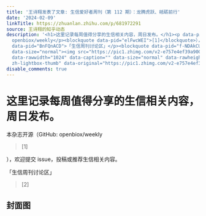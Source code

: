 ```yaml
---
title: '王诗翔发表了文章: 生信爱好者周刊（第 112 期）：龙腾虎跃、砥砺前行'
date: '2024-02-09'
linkTitle: https://zhuanlan.zhihu.com/p/681972291
source: 王诗翔的知乎动态
description: '<h1>这里记录每周值得分享的生信相关内容，周日发布。</h1><p data-pid="xgfxuj3_">本杂志开源（GitHub:
  openbiox/weekly</p><blockquote data-pid="elFwcWEI">[1]</blockquote>），欢迎提交 issue，投稿或推荐生信相关内容。<p
  data-pid="BnFQnACD">「生信周刊讨论区」</p><blockquote data-pid="f-NDAkCU">[2]</blockquote><h2>封面图</h2><figure
  data-size="normal"><img src="https://pic1.zhimg.com/v2-e757e4ef39a900e39e1aa8bc9b9228e8_1440w.jpg"
  data-rawwidth="1024" data-caption="" data-size="normal" data-rawheight="1024" class="origin_image
  zh-lightbox-thumb" data-original="https://pic1.zhimg.com/v2-e757e4ef3 ...'
disable_comments: true
---
```

<h1>这里记录每周值得分享的生信相关内容，周日发布。</h1><p data-pid="xgfxuj3_">本杂志开源（GitHub: openbiox/weekly</p><blockquote data-pid="elFwcWEI">[1]</blockquote>），欢迎提交 issue，投稿或推荐生信相关内容。<p data-pid="BnFQnACD">「生信周刊讨论区」</p><blockquote data-pid="f-NDAkCU">[2]</blockquote><h2>封面图</h2><figure data-size="normal"><img src="https://pic1.zhimg.com/v2-e757e4ef39a900e39e1aa8bc9b9228e8_1440w.jpg" data-rawwidth="1024" data-caption="" data-size="normal" data-rawheight="1024" class="origin_image zh-lightbox-thumb" data-original="https://pic1.zhimg.com/v2-e757e4ef3 ...